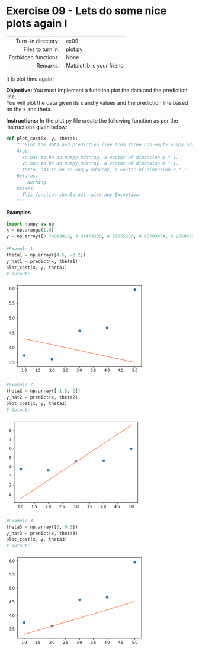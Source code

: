 # Exercise 09 - Lets do some nice plots again I

|                         |                    |
| -----------------------:| ------------------ |
|   Turn-in directory :   |  ex09              |
|   Files to turn in :    |  plot.py     |
|   Forbidden functions : |  None              |
|   Remarks :             |  Matplotlib is your friend |


It is plot time again!

**Objective:**
You must implement a function plot the data and the prediction line.  
You will plot the data given its x and y values and the prediction line based on the x and theta.


**Instructions:**
In the plot.py file create the following function as per the instructions given below:
```python
def plot_cost(x, y, theta):
    """Plot the data and prediction line from three non-empty numpy.ndarray.
    Args:
      x: has to be an numpy.ndarray, a vector of dimension m * 1.
      y: has to be an numpy.ndarray, a vector of dimension m * 1.
      theta: has to be an numpy.ndarray, a vector of dimension 2 * 1.
    Returns:
        Nothing.
    Raises:
      This function should not raise any Exception.
    """
```

**Examples**
```python
import numpy as np
x = np.arange(1,6)
y = np.array([3.74013816, 3.61473236, 4.57655287, 4.66793434, 5.95585554])

#Example 1:
theta1 = np.array([4.5, -0.2])
y_hat1 = predict(x, theta1)
plot_cost(x, y, theta1)
# Output:
```
<img src="day00/assets/plot1.png" />

```python
#Example 2:
theta2 = np.array([-1.5, 2])
y_hat2 = predict(x, theta2)
plot_cost(x, y, theta2)
# Output:
```
<img src="day00/assets/plot2.png" />

```python
#Example 3:
theta3 = np.array([3, 0.3])
y_hat3 = predict(x, theta3)
plot_cost(x, y, theta3)
# Output:
```
<img src="day00/assets/plot3.png" />